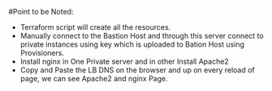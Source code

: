 #Point to be Noted:

- Terraform script will create all the resources.
- Manually connect to the Bastion Host and through this server connect to private instances using key which is uploaded to Bation Host using Provisioners.
- Install nginx in One Private server and in other Install Apache2
- Copy and Paste the LB DNS on the browser and up on every reload of page, we can see Apache2 and nginx Page. 
